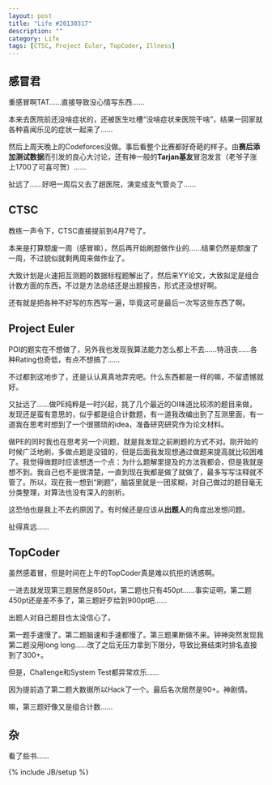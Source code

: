 ```yaml
---
layout: post
title: "Life #20130317"
description: ""
category: Life 
tags: [CTSC, Project Euler, TopCoder, Illness]
---
```


## 感冒君
重感冒啊TAT……直接导致没心情写东西……

本来去医院前还没啥症状的，还被医生吐槽“没啥症状来医院干啥”，结果一回家就各种喜闻乐见的症状一起来了……

然后上周天晚上的Codeforces没做。事后看整个比赛都好奇葩的样子。由**赛后添加测试数据**而引发的良心大讨论，还有神一般的**Tarjan基友**冒泡发言（老爷子涨上1700了可喜可贺）……

扯远了……好吧一周后又去了趟医院，演变成支气管炎了……

## CTSC
教练一声令下，CTSC直接提前到4月7号了。

本来是打算颓废一周（感冒嘛），然后再开始刷题做作业的……结果仍然是颓废了一周，不过貌似就剩两周来做作业了。

大致计划是火速把互测题的数据标程题解出了，然后来YY论文，大致拟定是组合计数方面的东西，不过是方法总结还是出题报告，形式还没想好啊。

还有就是把各种不好写的东西写一遍，毕竟这可是最后一次写这些东西了啊。

## Project Euler
POI的题实在不想做了，另外我也发现我算法能力怎么都上不去……特沮丧……各种Rating也奇低，有点不想搞了……

不过都到这地步了，还是认认真真地弄完吧。什么东西都是一样的嘛，不留遗憾就好。

又扯远了……做PE纯粹是一时兴起，挑了几个最近的OI味道比较浓的题目来做，发现还是蛮有意思的，似乎都是组合计数题，有一道我改编出到了互测里面，有一道我在思考时想到了一个很猥琐的idea，准备研究研究作为论文材料。

做PE的同时我也在思考另一个问题，就是我发现之前刷题的方式不对。刚开始的时候广泛地刷，多做点题是没错的，但是后面我发现想通过做题来提高就比较困难了。我觉得做题时应该想透一个点：为什么题解里提及的方法我都会，但是我就是想不到。我自己也不是很清楚，一直到现在我都是做了就做了，最多写写注释就不管了。所以，现在我一想到“刷题”，脑袋里就是一团浆糊，对自己做过的题目毫无分类整理，对算法也没有深入的剖析。

这恐怕也是我上不去的原因了。有时候还是应该从**出题人**的角度出发想问题。

扯得真远……

## TopCoder
虽然感着冒，但是时间在上午的TopCoder真是难以抗拒的诱惑啊。

一进去就发现第三题居然是850pt，第二题也只有450pt……事实证明，第二题450pt还是差不多了，第三题好歹给到900pt吧……

出题人对自己题目也太没信心了。

第一题手速慢了。第二题脑速和手速都慢了。第三题果断做不来。钟神突然发现我第二题没用long long……改了之后无压力拿到下限分，导致比赛结束时排名直接到了300+。

但是，Challenge和System Test都异常欢乐……

因为提前造了第二题大数据所以Hack了一个。最后名次居然是90+。神剧情。

嘛，第三题好像又是组合计数……

## 杂
看了些书……

{% include JB/setup %}
